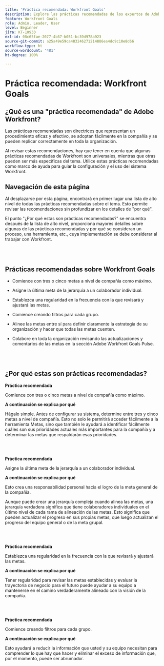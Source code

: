 ```yaml
---
title: 'Práctica recomendada: Workfront Goals'
description: Explore las prácticas recomendadas de los expertos de Adobe Workfront sobre la configuración, la administración y el uso de los objetivos de Workfront.
feature: Workfront Goals
role: Admin, Leader, User
level: Beginner
jira: KT-10933
exl-id: 08c65fae-2077-4b37-b051-bc39d978a923
source-git-commit: a25a49e59ca483246271214886ea4dc9c10e8d66
workflow-type: ht
source-wordcount: '481'
ht-degree: 100%

---
```


# Práctica recomendada: Workfront Goals

## ¿Qué es una &quot;práctica recomendada&quot; de Adobe Workfront?

Las prácticas recomendadas son directrices que representan un procedimiento eficaz y efectivo, se adoptan fácilmente en la compañía y se pueden replicar correctamente en toda la organización.

Al revisar estas recomendaciones, hay que tener en cuenta que algunas prácticas recomendadas de Workfront son universales, mientras que otras pueden ser más específicas del tema. Utilice estas prácticas recomendadas como marco de ayuda para guiar la configuración y el uso del sistema Workfront.

## Navegación de esta página

Al desplazarse por esta página, encontrará en primer lugar una lista de alto nivel de todas las prácticas recomendadas sobre el tema. Esto permite revisar las recomendaciones sin profundizar en los detalles de &quot;por qué&quot;.

El punto &quot;¿Por qué estas son prácticas recomendadas?&quot; se encuentra después de la lista de alto nivel, proporciona mayores detalles sobre algunas de las prácticas recomendadas y por qué se consideran un proceso, una herramienta, etc., cuya implementación se debe considerar al trabajar con Workfront.

</br>
</br>


## Prácticas recomendadas sobre Workfront Goals

* Comience con tres o cinco metas a nivel de compañía como máximo.

* Asigne la última meta de la jerarquía a un colaborador individual.

* Establezca una regularidad en la frecuencia con la que revisará y ajustará las metas.

* Comience creando filtros para cada grupo.

* Alinee las metas entre sí para definir claramente la estrategia de su organización y hacer que todas las metas cuenten.

* Colabore en toda la organización revisando las actualizaciones y comentarios de las metas en la sección Adobe Workfront Goals Pulse.

</br>
</br>

## ¿Por qué estas son prácticas recomendadas?

**Práctica recomendada**

Comience con tres o cinco metas a nivel de compañía como máximo.



**A continuación se explica por qué**

Hágalo simple. Antes de configurar su sistema, determine entre tres y cinco metas a nivel de compañía. Esto no solo le permitirá acceder fácilmente a la herramienta Metas, sino que también le ayudará a identificar fácilmente cuáles son sus prioridades actuales más importantes para la compañía y a determinar las metas que respaldarán esas prioridades.

</br>
</br>

**Práctica recomendada**

Asigne la última meta de la jerarquía a un colaborador individual.



**A continuación se explica por qué**

Esto crea una responsabilidad personal hacia el logro de la meta general de la compañía.



Aunque puede crear una jerarquía compleja cuando alinea las metas, una jerarquía verdadera significa que tiene colaboradores individuales en el último nivel de cada rama de alineación de las metas. Esto significa que pueden actualizar el progreso en sus propias metas, que luego actualizan el progreso del equipo general o de la meta grupal.

</br>
</br>


**Práctica recomendada**

Establezca una regularidad en la frecuencia con la que revisará y ajustará las metas.



**A continuación se explica por qué**

Tener regularidad para revisar las metas establecidas y evaluar la trayectoria de negocio para el futuro puede ayudar a su equipo a mantenerse en el camino verdaderamente alineado con la visión de la compañía.


</br>
</br>

**Práctica recomendada**

Comience creando filtros para cada grupo.



**A continuación se explica por qué**

Esto ayudará a reducir la información que usted y su equipo necesitan para comprender lo que hay que hacer y eliminar el exceso de información que, por el momento, puede ser abrumador.
